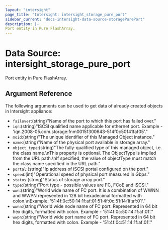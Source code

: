 ```yaml
---
layout: "intersight"
page_title: "Intersight: intersight_storage_pure_port"
sidebar_current: "docs-intersight-data-source-storagePurePort"
description: |-
Port entity in Pure FlashArray.
---
```


# Data Source: intersight_storage_pure_port
Port entity in Pure FlashArray.
## Argument Reference
The following arguments can be used to get data of already created objects in Intersight appliance:
* `failover`:(string)"Name of the port to which this port has failed over."
* `iqn`:(string)"ISCSI qualified name applicable for ethernet port. Example - 'iqn.2008-05.com.storage:fnm00151300643-514f0c50141faf05'."
* `moid`:(string)"The unique identifier of this Managed Object instance."
* `name`:(string)"Name of the physical port available in storage array."
* `object_type`:(string)"The fully-qualified type of this managed object, i.e. the class name.\nThis property is optional. The ObjectType is implied from the URL path.\nIf specified, the value of objectType must match the class name specified in the URL path."
* `portal`:(string)"Ip address of iSCSI portal configured on the port."
* `speed`:(int)"Operational speed of physical port measured in Gbps."
* `status`:(string)"Status of storage array port."
* `type`:(string)"Port type - possible values are FC, FCoE and iSCSI."
* `wwn`:(string)"World wide name of FC port. It is a combination of WWNN and WWPN represented in 128 bit hexadecimal formatted with colon.\nExample: '51:4f:0c:50:14:1f:af:01:51:4f:0c:51:14:1f:af:01'."
* `wwnn`:(string)"World wide node name of FC port. Represented in 64 bit hex digits, formatted with colon. Example - '51:4f:0c:50:14:1f:af:01'."
* `wwpn`:(string)"World wide port name of FC port. Represented in 64 bit hex digits, formatted with colon. Example - '51:4f:0c:51:14:1f:af:01'."
